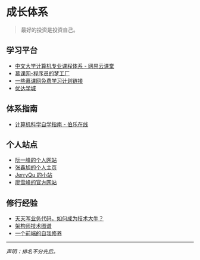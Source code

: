 # 成长体系
> 最好的投资是投资自己。

## 学习平台
+ [中文大学计算机专业课程体系 - 网易云课堂](https://study.163.com/curricula/cs.htm)
+ [慕课网-程序员的梦工厂](https://www.imooc.com)
+ [一些慕课网免费学习计划链接](/docs/source/imooc)
+ [优达学城](https://cn.udacity.com/)

## 体系指南
+ [计算机科学自学指南 - 伯乐在线](http://blog.jobbole.com/114573/)

## 个人站点
+ [阮一峰的个人网站](http://www.ruanyifeng.com)
+ [张鑫旭的个人主页](https://www.zhangxinxu.com/)
+ [JerryQu 的小站](https://imququ.com/)
+ [廖雪峰的官方网站](https://www.liaoxuefeng.com/)

## 修行经验
+ [天天写业务代码，如何成为技术大牛？](https://www.runoob.com/w3cnote/how-to-became-tech-giant.html)
+ [架构师技术图谱](https://github.com/toutiaoio/awesome-architecture)
+ [一个前端的自我修养](https://mp.weixin.qq.com/s/Z5WDaUPJ9DWT4f4sdHR_dw)

---
*声明：排名不分先后。*
